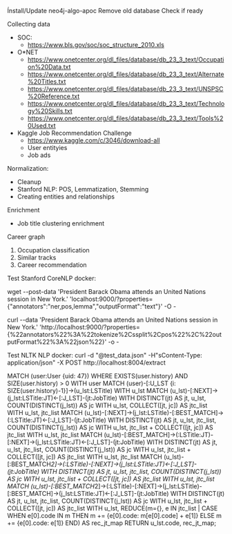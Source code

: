 Ínstall/Update neo4j-algo-apoc
Remove old database
Check if ready

Collecting data
- SOC:
    - https://www.bls.gov/soc/soc_structure_2010.xls
- O*NET
    - https://www.onetcenter.org/dl_files/database/db_23_3_text/Occupation%20Data.txt
    - https://www.onetcenter.org/dl_files/database/db_23_3_text/Alternate%20Titles.txt
    - https://www.onetcenter.org/dl_files/database/db_23_3_text/UNSPSC%20Reference.txt
    - https://www.onetcenter.org/dl_files/database/db_23_3_text/Technology%20Skills.txt
    - https://www.onetcenter.org/dl_files/database/db_23_3_text/Tools%20Used.txt
- Kaggle Job Recommendation Challenge
    - https://www.kaggle.com/c/3046/download-all
    - User entityies
    - Job ads

Normalization:
- Cleanup
- Stanford NLP: POS, Lemmatization, Stemming
- Creating entities and relationships

Enrichment
- Job title clustering enrichment

Career graph

1. Occupation classification
2. Similar tracks
3. Career recommendation

Test Stanford CoreNLP docker:

wget --post-data 'President Barack Obama attends an United Nations session in New York.' 'localhost:9000/?properties={"annotators":"ner,pos,lemma","outputFormat":"text"}' -O -

curl --data 'President Barack Obama attends an United Nations session in New York.' 'http://localhost:9000/?properties={%22annotators%22%3A%22tokenize%2Cssplit%2Cpos%22%2C%22outputFormat%22%3A%22json%22}' -o -

Test NLTK NLP docker:
curl -d "@test_data.json" -H"sContent-Type: application/json" -X POST http://localhost:8004/extract

MATCH (user:User {uid: 47})
    WHERE EXISTS(user.history) AND SIZE(user.history) > 0
WITH user
    MATCH (user)-[:U_LST {i: SIZE(user.history)-1}]->(u_lst:LSTitle)
WITH u_lst
    MATCH (u_lst)-[:NEXT]->(j_lst:LSTitle:JT)<-[:J_LST]-(jt:JobTitle)
WITH DISTINCT(jt) AS jt, u_lst, COUNT(DISTINCT(j_lst)) AS jc
WITH u_lst, COLLECT([jt, jc]) AS jtc_list
WITH u_lst, jtc_list
    MATCH (u_lst)-[:NEXT]->(j_lst:LSTitle)-[:BEST_MATCH]->(:LSTitle:JT)<-[:J_LST]-(jt:JobTitle)
WITH DISTINCT(jt) AS jt, u_lst, jtc_list, COUNT(DISTINCT(j_lst)) AS jc
WITH u_lst, jtc_list + COLLECT([jt, jc]) AS jtc_list
WITH u_lst, jtc_list
    MATCH (u_lst)-[:BEST_MATCH]->(:LSTitle:JT)-[:NEXT]->(j_lst:LSTitle:JT)<-[:J_LST]-(jt:JobTitle)
WITH DISTINCT(jt) AS jt, u_lst, jtc_list, COUNT(DISTINCT(j_lst)) AS jc
WITH u_lst, jtc_list + COLLECT([jt, jc]) AS jtc_list
WITH u_lst, jtc_list
    MATCH (u_lst)-[:BEST_MATCH*2]->(:LSTitle)-[:NEXT]->(j_lst:LSTitle:JT)<-[:J_LST]-(jt:JobTitle)
WITH DISTINCT(jt) AS jt, u_lst, jtc_list, COUNT(DISTINCT(j_lst)) AS jc
WITH u_lst, jtc_list + COLLECT([jt, jc]) AS jtc_list
WITH u_lst, jtc_list
    MATCH (u_lst)-[:BEST_MATCH*2]->(:LSTitle)-[:NEXT]->(j_lst:LSTitle)-[:BEST_MATCH]->(j_lst:LSTitle:JT)<-[:J_LST]-(jt:JobTitle)
WITH DISTINCT(jt) AS jt, u_lst, jtc_list, COUNT(DISTINCT(j_lst)) AS jc
WITH u_lst, jtc_list + COLLECT([jt, jc]) AS jtc_list
WITH u_lst, REDUCE(m={}, e IN jtc_list | CASE WHEN e[0].code IN m THEN m += {e[0].code: m[e[0].code] + e[1]} ELSE m += {e[0].code: e[1]} END) AS rec_jt_map
RETURN u_lst.code, rec_jt_map;
